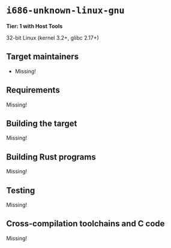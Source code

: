# `i686-unknown-linux-gnu`

**Tier: 1 with Host Tools**

32-bit Linux (kernel 3.2+, glibc 2.17+)

## Target maintainers

- Missing!

## Requirements

Missing!

## Building the target

Missing!

## Building Rust programs

Missing!

## Testing

Missing!

## Cross-compilation toolchains and C code

Missing!
